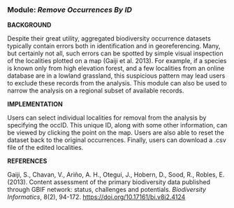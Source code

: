 ### **Module:** ***Remove Occurrences By ID***

**BACKGROUND**

Despite their great utility, aggregated biodiversity occurrence datasets typically contain errors both in identification and in georeferencing. Many, but certainly not all, such errors can be spotted by simple visual inspection of the localities plotted on a map (Gaiji et al. 2013). For example, if a species is known only from high elevation forest, and a few localities from an online database are in a lowland grassland, this suspicious pattern may lead users to exclude these records from the analysis. This module can also be used to narrow the analysis on a regional subset of available records.

**IMPLEMENTATION**

Users can select individual localities for removal from the analysis by specifying the occID. This unique ID, along with some other information, can be viewed by clicking the point on the map. Users are also able to reset the dataset back to the original occurrences. Finally, users can download a .csv file of the edited localities.

**REFERENCES**

Gaiji, S., Chavan, V., Ariño, A. H., Otegui, J., Hobern, D., Sood, R., Robles, E. (2013). Content assessment of the primary biodiversity data published through GBIF network: status, challenges and potentials. *Biodiversity Informatics*, 8(2), 94-172. <a href="https://doi.org/10.17161/bi.v8i2.4124" target="_blank">https://doi.org/10.17161/bi.v8i2.4124</a>  
